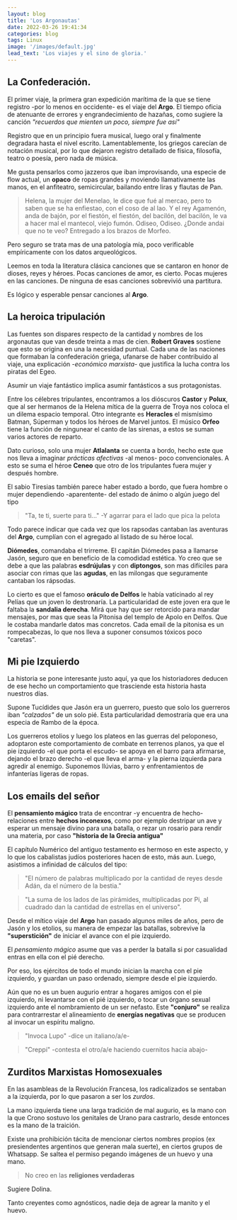 ```yaml
---
layout: blog
title: 'Los Argonautas'
date: 2022-03-26 19:41:34
categories: blog
tags: Linux
image: '/images/default.jpg'
lead_text: 'Los viajes y el sino de gloria.'
---
```


## La Confederación.

El primer viaje, la primera gran expedición marítima de la que se tiene registro -por lo menos en occidente- es el viaje del **Argo**.  El tiempo oficia de atenuante de errores y engrandecimiento de hazañas, como sugiere la canción *"recuerdos que mienten un poco, siempre fue así"*  

Registro que en un principio fuera musical, luego oral y finalmente degradara hasta el nivel escrito.  Lamentablemente, los griegos carecían de notación musical, por lo que dejaron registro detallado de física, filosofía, teatro o poesía, pero nada de música.  

Me gusta pensarlos como jazzeros que iban improvisando, una especie de flow actual, un **opaco** de ropas grandes y moviendo llamativamente las manos, en el anfiteatro, semicircular, bailando entre liras y flautas de Pan.

>Helena, la mujer del Menelao, le dice que fué al mercao, pero to saben que se ha enfiestao,
>con el coso de al lao.
>Y el rey Agamenón, anda de bajón, por el fiestón, el fiestón, del bacilón,
>del bacilón, le va a hacer mal el mantecol, viejo fumón.
>Odiseo, Odiseo. ¿Donde andai que no te veo?  Entregado a los brazos de Morfeo.

Pero seguro se trata mas de una patología mía, poco verificable empíricamente con los datos arqueológicos.

Leemos en toda la literatura clásica canciones que se cantaron en honor de dioses, reyes y héroes.  Pocas canciones de amor, es cierto.  Pocas mujeres en las canciones.  De ninguna de esas canciones sobrevivió una partitura.

Es lógico y esperable pensar canciones al **Argo**.

## La heroica tripulación 

Las fuentes son dispares respecto de la cantidad y nombres de los argonautas que van desde treinta a mas de cien.  **Robert Graves** sostiene que esto
se origina en una la necesidad puntual.  Cada una de las naciones que formaban la confederación griega, ufanarse de haber contribuido al viaje, una explicación *-económico marxista-* que justifica la lucha contra los piratas del Egeo. 

Asumir un viaje fantástico implica asumir fantásticos a sus protagonistas. 

Entre los célebres tripulantes, encontramos a los dióscuros **Castor** y **Polux**, que al ser hermanos de la Helena mítica de la guerra de Troya nos coloca el un dilema espacio temporal. Otro integrante es **Heracles** el mismísimo Batman, Súperman y todos los héroes de Marvel juntos.   El músico **Orfeo** tiene la función de ningunear el canto de las sirenas, a estos se suman varios actores de reparto.

Dato curioso, solo una mujer **Atlalanta** se cuenta a bordo, hecho este que nos lleva a imaginar *prácticas afectivas* -al menos- poco convencionales.  A esto se suma el héroe **Ceneo** que otro de los tripulantes fuera mujer y después hombre.

El sabio Tiresias también parece haber estado a bordo, que fuera hombre o mujer dependiendo -aparentente- del estado de ánimo o algún juego del tipo

>"Ta, te ti, suerte para ti..." -Y agarrar para el lado que pica la pelota

Todo parece indicar que cada vez que los rapsodas cantaban las aventuras del **Argo**, cumplían con el agregado al listado de su héroe local.

**Diómedes**, comandaba el trirreme.  El capitán Diómedes pasa a llamarse Jasón, seguro que en beneficio de la comodidad estética.  Yo creo que se debe a que las palabras **esdrújulas** y con **diptongos**, son mas difíciles para asociar con rimas que las **agudas**, en las milongas que seguramente cantaban los rápsodas. 

Lo cierto es que el famoso **oráculo de Delfos** le había vaticinado al rey Pelías que un joven lo destronaría.  La particularidad de este joven era
que le faltaba la **sandalia derecha**.  Mirá que hay que ser retorcido para mandar mensajes, por mas que seas la Pitonisa del templo de Apolo en Delfos. 
Que le costaba mandarle datos mas concretos.  Cada email de la pitonisa es un rompecabezas, lo que nos lleva a suponer consumos tóxicos poco "caretas".

## Mi pie Izquierdo
La historia se pone interesante justo aquí, ya que los historiadores deducen de ese hecho un comportamiento que trasciende esta historia hasta nuestros días.

Supone Tucídides que Jasón era un guerrero, puesto que solo los guerreros iban *"calzados"* de un solo pié.  Esta particularidad demostraría que era una especia de Rambo de la época.  

Los guerreros etolios y luego los plateos en las guerras del peloponeso, adoptaron este comportamiento de combate en terrenos planos, ya que el pie izquierdo -el que porta el escudo- se apoya en el barro para afirmarse, dejando el brazo derecho -el que lleva el arma- y la pierna izquierda para agredir al enemigo.  Suponemos llúvias, barro y enfrentamientos de infanterías ligeras de ropas.

## Los emails del señor
El **pensamiento mágico** trata de encontrar -y encuentra de hecho- relaciones entre **hechos inconexos**, como por ejemplo destripar un ave y esperar un mensaje divino para una batalla, o rezar un rosario para rendir una materia, por caso __"historia de la Grecia antigua"__

El capítulo Numérico del antiguo testamento es hermoso en este aspecto, y lo que los cabalistas judíos posteriores hacen de esto, más aun.  Luego, asistimos a infinidad de cálculos del tipo: 

> "El número de palabras multiplicado por la cantidad de reyes desde Adán, da el número de la bestia."

>"La suma de los lados de las pirámides, multiplicadas por Pi, al cuadrado dan la cantidad de estrellas en el universo".

Desde el mítico viaje del **Argo** han pasado algunos miles de años, pero de Jasón y los etolios, su manera de empezar las batallas, sobrevive la **"superstición"** de iniciar el avance con el pie izquierdo.

El *pensamiento mágico* asume que vas a perder la batalla si por casualidad entras en ella con el pié derecho.

Por eso, los ejércitos de todo el mundo inician la marcha con el pie izquierdo, y guardan un paso ordenado, siempre desde el pie izquierdo.

Aún que no es un buen augurio entrar a hogares amigos con el pie izquierdo, ni levantarse con el pié izquierdo, o tocar un órgano sexual izquierdo ante el nombramiento de un ser nefasto.  Este **"conjuro"** se realiza para contrarrestar el alineamiento de **energías negativas** que se producen al invocar un espíritu maligno.  

>"Invoca Lupo" -dice un italiano/a/e- 

>"Creppi"  -contesta el otro/a/e haciendo cuernitos hacia abajo-

## Zurditos Marxistas Homosexuales
En las asambleas de la Revolución Francesa, los radicalizados se sentaban a la izquierda, por lo que pasaron a ser los *zurdos*.

La mano izquierda tiene una larga tradición de mal augurio, es la mano con la que Crono sostuvo los genitales de Urano para castrarlo, desde entonces es la mano de la traición.

Existe una prohibición tácita de mencionar ciertos nombres propios (ex presiendentes argentinos que generan mala suerte), en ciertos grupos de Whatsapp.  Se saltea el permiso pegando imágenes de un huevo y una mano.  

> No creo en las **religiones verdaderas** 

Sugiere Dolina.

Tanto creyentes como agnósticos, nadie deja de agrear la manito y el huevo.
